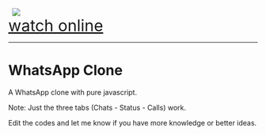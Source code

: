 <div>
  <div>
  <img src="./images/page.gif" style="transform: translateX(50%)" />
    
  </div>
  <a href="https://mohammadbaratii.github.io/WhatsApp-Clone/" target="_blank" style="font-size: 2rem"
    >watch online</a
  > <hr />
  <h1>WhatsApp Clone</h1>
  <p>A WhatsApp clone with pure javascript.</p>
  <p>Note: Just the three tabs (Chats - Status - Calls) work.</p>
  <p>
    Edit the codes and let me know if you have more knowledge or better ideas.
  </p>
</div>
